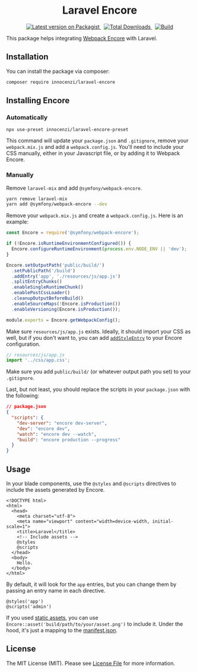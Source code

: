 <p align="center">
  <h1 align="center">Laravel Encore</h1>
  <p align="center">
    <a href="https://packagist.org/packages/innocenzi/laravel-encore">
      <img alt="Latest version on Packagist" src="https://img.shields.io/packagist/v/innocenzi/laravel-encore.svg" />
    </a>
    &nbsp;
    <a href="https://packagist.org/packages/innocenzi/laravel-encore">
      <img alt="Total Downloads" src="https://img.shields.io/packagist/dt/innocenzi/laravel-encore.svg" />
    </a>
    &nbsp;
    <a href="https://github.com/innocenzi/laravel-encore/actions">
      <img alt="Build" src="https://github.com/innocenzi/laravel-encore/workflows/CI/badge.svg" />
    </a>
  </p>
</p>

This package helps integrating [Webpack Encore](https://symfony.com/doc/current/frontend/encore) with Laravel.

## Installation

You can install the package via composer:

```bash
composer require innocenzi/laravel-encore
```

## Installing Encore

### Automatically

```shell
npx use-preset innocenzi/laravel-encore-preset
```

This command will update your `package.json` and `.gitignore`, remove your `webpack.mix.js` and add a `webpack.config.js`.
You'll need to include your CSS manually, either in your Javascript file, or by adding it to Webpack Encore.

### Manually

Remove `laravel-mix` and add `@symfony/webpack-encore`.

```bash
yarn remove laravel-mix
yarn add @symfony/webpack-encore --dev
```

Remove your `webpack.mix.js` and create a `webpack.config.js`. Here is an example:

```js
const Encore = require('@symfony/webpack-encore');

if (!Encore.isRuntimeEnvironmentConfigured()) {
  Encore.configureRuntimeEnvironment(process.env.NODE_ENV || 'dev');
}

Encore.setOutputPath('public/build/')
  .setPublicPath('/build')
  .addEntry('app', './resources/js/app.js')
  .splitEntryChunks()
  .enableSingleRuntimeChunk()
  .enablePostCssLoader()
  .cleanupOutputBeforeBuild()
  .enableSourceMaps(!Encore.isProduction())
  .enableVersioning(Encore.isProduction());

module.exports = Encore.getWebpackConfig();
```

Make sure `resources/js/app.js` exists. Ideally, it should import your CSS as well, but if you don't want to, you can add [`addStyleEntry`](https://symfony.com/doc/current/frontend/encore/simple-example.html#compiling-only-a-css-file) to your Encore configuration.

```js
// resources/js/app.js
import '../css/app.css';
```

Make sure you add `public/build/` (or whatever output path you set) to your `.gitignore`.

Last, but not least, you should replace the scripts in your `package.json` with the following:

```json
// package.json
{
  "scripts": {
    "dev-server": "encore dev-server",
    "dev": "encore dev",
    "watch": "encore dev --watch",
    "build": "encore production --progress"
  }
}
```

## Usage

In your blade components, use the `@styles` and `@scripts` directives to include the assets generated by Encore.

```blade
<!DOCTYPE html>
<html>
  <head>
    <meta charset="utf-8">
    <meta name="viewport" content="width=device-width, initial-scale=1">
    <title>Laravel</title>
    <!-- Include assets -->
    @styles
    @scripts
  </head>
  <body>
    Hello.
  </body>
</html>
```

By default, it will look for the `app` entries, but you can change them by passing an entry name in each directive.

```blade
@styles('app')
@scripts('admin')
```

If you used [static assets](https://symfony.com/doc/current/frontend/encore/copy-files.html), you can use `Encore::asset('build/path/to/your/asset.png')` to include it. Under the hood, it's just a mapping to the [manifest.json](https://symfony.com/doc/current/frontend/encore/versioning.html).

## License

The MIT License (MIT). Please see [License File](LICENSE.md) for more information.
